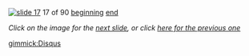 [![slide 17](https://dl.dropboxusercontent.com/u/2977490/presentations/cookbook/img17.jpg)](18.md)
17 of 90
[beginning](01.md)
[end](89.md)

_Click on the image for the [next slide](18.md), or click [here for the previous one](16.md)_

[gimmick:Disqus](theodox-github)
